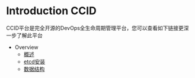 # Introduction CCID



CCID平台是完全开源的DevOps全生命周期管理平台，您可以查看如下链接更深一步了解此平台

* Overview
  *  [概述](https://github.com/CCIDGroup/ccid-doc/blob/master/overview/Overview.md)
  *  [etcd安装](https://github.com/CCIDGroup/ccid-doc/blob/master/components/etcd.md)
  *  [数据结构](https://github.com/CCIDGroup/ccid-doc/blob/master/yaml/data_structure.md)

